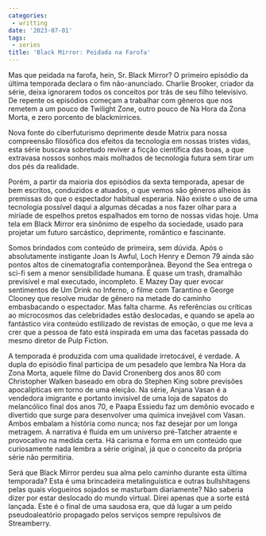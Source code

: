 ```yaml
---
categories:
 - writting
date: '2023-07-01'
tags:
 - series
title: 'Black Mirror: Peidada na Farofa'
---
```


Mas que peidada na farofa, hein, Sr. Black Mirror? O primeiro episódio da última temporada declara o fim não-anunciado. Charlie Brooker, criador da série, deixa ignorarem todos os conceitos por trás de seu filho televisivo. De repente os episódios começam a trabalhar com gêneros que nos remetem a um pouco de Twilight Zone, outro pouco de Na Hora da Zona Morta, e zero porcento de blackmirrices.

Nova fonte do ciberfuturismo deprimente desde Matrix para nossa compreensão filosófica dos efeitos da tecnologia em nossas tristes vidas, esta série buscava sobretudo reviver a ficção científica das boas, a que extravasa nossos sonhos mais molhados de tecnologia futura sem tirar um dos pés da realidade.

Porém, a partir da maioria dos episódios da sexta temporada, apesar de bem escritos, conduzidos e atuados, o que vemos são gêneros alheios às premissas do que o espectador habitual esperaria. Não existe o uso de uma tecnologia possível daqui a algumas décadas a nos fazer olhar para a miríade de espelhos pretos espalhados em torno de nossas vidas hoje. Uma tela em Black Mirror era sinônimo de espelho da sociedade, usado para projetar um futuro sarcástico, deprimente, romântico e fascinante.

Somos brindados com conteúdo de primeira, sem dúvida. Após o absolutamente instigante Joan Is Awful, Loch Henry e Demon 79 ainda são pontos altos de cinematografia contemporânea. Beyond the Sea entrega o sci-fi sem a menor sensibilidade humana. É quase um trash, dramalhão previsível e mal executado, incompleto. E Mazey Day quer evocar sentimentos de Um Drink no Inferno, o filme com Tarantino e George Clooney que resolve mudar de gênero na metade do caminho embasbacando o espectador. Mas falta charme. As referências ou críticas ao microcosmos das celebridades estão deslocadas, e quando se apela ao fantástico vira conteúdo estilizado de revistas de emoção, o que me leva a crer que a pessoa de fato está inspirada em uma das facetas passada do mesmo diretor de Pulp Fiction.

A temporada é produzida com uma qualidade irretocável, é verdade. A dupla do episódio final participa de um pesadelo que lembra Na Hora da Zona Morta, aquele filme do David Cronenberg dos anos 80 com Christopher Walken baseado em obra do Stephen King sobre previsões apocalípticas em torno de uma eleição. Na série, Anjana Vasan é a vendedora imigrante e portanto invisível de uma loja de sapatos do melancólico final dos anos 70, e Paapa Essiedu faz um demônio evocado e divertido que surge para desenvolver uma química invejável com Vasan. Ambos embalam a história como nunca; nos faz desejar por um longa metragem. A narrativa é fluida em um universo pré-Tatcher atraente e provocativo na medida certa. Há carisma e forma em um conteúdo que curiosamente nada lembra a série original, já que o conceito da própria série não permitiria.

Será que Black Mirror perdeu sua alma pelo caminho durante esta última temporada? Esta é uma brincadeira metalinguística e outras bullshitagens pelas quais vlogueiros sojados se masturbam diariamente? Não saberia dizer por estar deslocado do mundo virtual. Direi apenas que a sorte está lançada. Este é o final de uma saudosa era, que dá lugar a um peido pseudoaleatório propagado pelos serviços sempre repulsivos de Streamberry.
